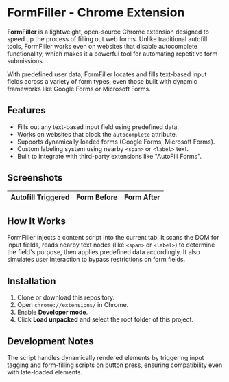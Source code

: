 # FormFiller - Chrome Extension

**FormFiller** is a lightweight, open-source Chrome extension designed to speed up the process of filling out web forms. Unlike traditional autofill tools, FormFiller works even on websites that disable autocomplete functionality, which makes it a powerful tool for automating repetitive form submissions.

With predefined user data, FormFiller locates and fills text-based input fields across a variety of form types, even those built with dynamic frameworks like Google Forms or Microsoft Forms.

## Features

- Fills out any text-based input field using predefined data.
- Works on websites that block the `autocomplete` attribute.
- Supports dynamically loaded forms (Google Forms, Microsoft Forms).
- Custom labeling system using nearby `<span>` or `<label>` text.
- Built to integrate with third-party extensions like "AutoFill Forms".

## Screenshots

| Autofill Triggered | Form Before | Form After |
|--------------------|-------------|------------|

## How It Works

FormFiller injects a content script into the current tab. It scans the DOM for input fields, reads nearby text nodes (like `<span>` or `<label>`) to determine the field's purpose, then applies predefined data accordingly. It also simulates user interaction to bypass restrictions on form fields.

## Installation

1. Clone or download this repository.
2. Open `chrome://extensions/` in Chrome.
3. Enable **Developer mode**.
4. Click **Load unpacked** and select the root folder of this project.

## Development Notes

The script handles dynamically rendered elements by triggering input tagging and form-filling scripts on button press, ensuring compatibility even with late-loaded elements.
